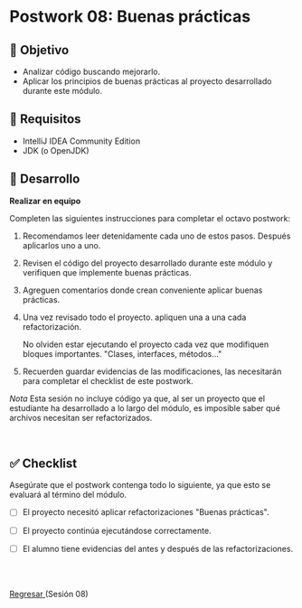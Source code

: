 # Postwork 08: Buenas prácticas

## 🎩 Objetivo

- Analizar código buscando mejorarlo.
- Aplicar los principios de buenas prácticas al proyecto desarrollado durante este módulo.

## 🎯 Requisitos 

- IntelliJ IDEA Community Edition
- JDK (o OpenJDK)

## 🚀 Desarrollo

**Realizar en equipo**

Completen las siguientes instrucciones para completar el octavo postwork:

1. Recomendamos leer detenidamente cada uno de estos pasos. Después aplicarlos uno a uno.

2. Revisen el código del proyecto desarrollado durante este módulo y verifiquen que implemente buenas prácticas.

3. Agreguen comentarios donde crean conveniente aplicar buenas prácticas.

4. Una vez revisado todo el proyecto. apliquen una a una cada refactorización.

    No olviden estar ejecutando el proyecto cada vez que modifiquen bloques importantes. "Clases, interfaces, métodos..."

5. Recuerden guardar evidencias de las modificaciones, las necesitarán para completar el checklist de este postwork.

_Nota_ Esta sesión no incluye código ya que, al ser un proyecto que el estudiante ha desarrollado a lo largo del módulo, es imposible saber qué archivos necesitan ser refactorizados.

<br/>

## ✅ Checklist 

Asegúrate que el postwork contenga todo lo siguiente, ya que esto se evaluará al término del módulo.

- [ ] El proyecto necesitó aplicar refactorizaciones "Buenas prácticas".

- [ ] El proyecto continúa ejecutándose correctamente.

- [ ] El alumno tiene evidencias del antes y después de las refactorizaciones.


<br/>
<br/>

[Regresar ](../Readme.md)(Sesión 08)